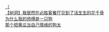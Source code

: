[（](http://tieba.baidu.com/p/3858221238?see_lz=1&pn=)   
[【树洞】我居然在必胜客餐厅见到了活生生的花千骨](http://tieba.baidu.com/p/3857938985?see_lz=1&pn=)   
[为什么我的师傅是一只狗](http://tieba.baidu.com/p/3857667557?see_lz=1&pn=)   
[那个把黄瓜当自己情缘的狗太](http://tieba.baidu.com/p/3857535037?see_lz=1&pn=)   
